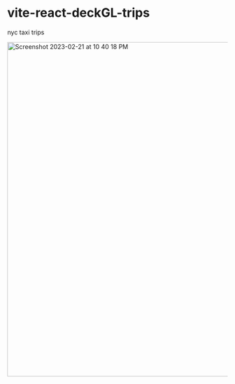 # vite-react-deckGL-trips
nyc taxi trips

<img width="765" alt="Screenshot 2023-02-21 at 10 40 18 PM" src="https://user-images.githubusercontent.com/2341775/220361761-66687c48-58d6-455d-acdb-d353bd7c57f3.png">
